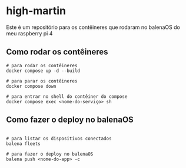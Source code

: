 # high-martin

Este é um repositório para os contêineres que rodaram no balenaOS do meu raspberry pi 4

## Como rodar os contêineres

```shell
# para rodar os contêineres
docker compose up -d --build

# para parar os contêineres
docker compose down

# para entrar no shell do contêiner do compose
docker compose exec <nome-do-serviço> sh

```

## Como fazer o deploy no balenaOS

```shell

# para listar os dispositivos conectados
balena fleets

# para fazer o deploy no balenaOS
balena push <nome-do-app> -c
```
